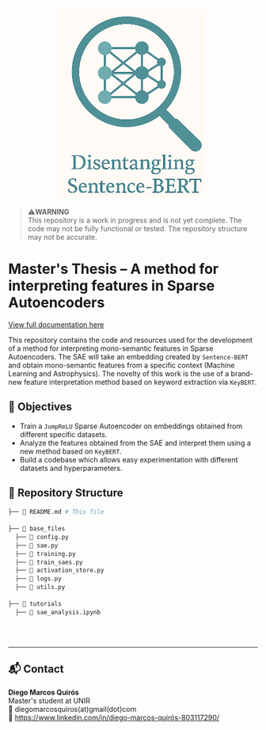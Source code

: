 <p align="center">
  <img src="docs/assets/logo.png" alt="Project Logo" width="300"/>
</p>

> ⚠️**WARNING** <br>
> This repository is a work in progress and is not yet complete. The code may not be fully functional or tested.
> The repository structure may not be accurate. 

# Master's Thesis – A method for interpreting features in Sparse Autoencoders 

[View full documentation here](https://yb1ku.github.io/SAEs-for-Sentence-BERT/)

This repository contains the code and resources used for the development of a method for interpreting mono-semantic features 
in Sparse Autoencoders. The SAE will take an embedding created by `Sentence-BERT` and obtain mono-semantic features from a specific
context (Machine Learning and Astrophysics). The novelty of this work is the use of a brand-new feature interpretation method 
based on keyword extraction via `KeyBERT`. 

## 📌 Objectives 
- Train a `JumpReLU` Sparse Autoencoder on embeddings obtained from different specific datasets. 
- Analyze the features obtained from the SAE and interpret them using a new method based on `KeyBERT`. 
- Build a codebase which allows easy experimentation with different datasets and hyperparameters. 


## 📁 Repository Structure
```bash 
├── 📖 README.md # This file 

├── 📁 base_files 
  ├── 🐍 config.py 
  ├── 🐍 sae.py 
  ├── 🐍 training.py 
  ├── 🐍 train_saes.py 
  ├── 🐍 activation_store.py 
  ├── 🐍 logs.py  
  ├── 🐍 utils.py 

├── 📁 tutorials 
  ├── 🧪 sae_analysis.ipynb 
``` 

<br>
<br>

---
## 📬 Contact

**Diego Marcos Quirós**  
Master's student at UNIR   
📧 diegomarcosquiros(at)gmail(dot)com  
🔗 https://www.linkedin.com/in/diego-marcos-quirós-803117290/










